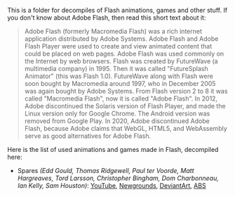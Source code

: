 This is a folder for decompiles of Flash animations, games and other stuff. If you don't know about Adobe Flash, then read this short text about it:

> Adobe Flash (formerly Macromedia Flash) was a rich internet application distributed by Adobe Systems. Adobe Flash and Adobe Flash Player were used to create and view animated content that could be placed on web pages. Adobe Flash was used commonly on the Internet by web browsers. Flash was created by FutureWave (a multimedia company) in 1995. Then it was called "FutureSplash Animator" (this was Flash 1.0). FutureWave along with Flash were soon bought by Macromedia around 1997, who in December 2005 was again bought by Adobe Systems. From Flash version 2 to 8 it was called "Macromedia Flash", now it is called "Adobe Flash". In 2012, Adobe discontinued the Solaris version of Flash Player, and made the Linux version only for Google Chrome. The Android version was removed from Google Play. In 2020, Adobe discontinued Adobe Flash, because Adobe claims that WebGL, HTML5, and WebAssembly serve as good alternatives for Adobe Flash.

Here is the list of used animations and games made in Flash, decompiled here:

* Spares *(Edd Gould, Thomas Ridgewell, Paul ter Voorde, Matt Hargreaves, Tord Larsson, Christopher Bingham, Dom Charbonneau, Ian Kelly, Sam Houston)*: [YouTube](http://www.youtube.com/watch?v=Ie91HF0L9dA), [Newgrounds](http://www.newgrounds.com/portal/view/439850), [DeviantArt](https://eddsworld.deviantart.com/art/Spares-85824308), [ABS](https://www.albinoblacksheep.com/flash/spares)
